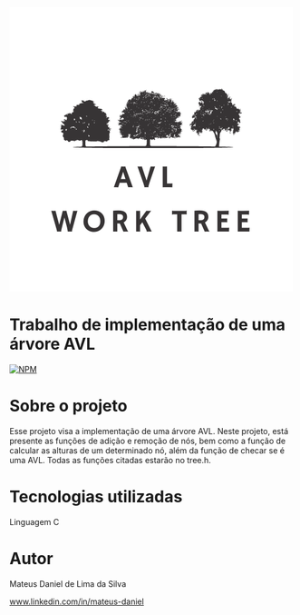 ![Banner](https://github.com/mateusdanie/AVL-Work-University/blob/master/AVl%20work%20tree.png)

# Trabalho de implementação de uma árvore AVL 
[![NPM](https://img.shields.io/npm/l/react)](https://github.com/mateusdanie/AVL-Work-University/blob/master/LICENSE) 

# Sobre o projeto

Esse projeto visa a implementação de uma árvore AVL. Neste projeto, está presente as funções de adição e remoção de nós, bem como a função de calcular as alturas de um determinado nó, além da função de checar se é uma AVL. Todas as funções citadas estarão no tree.h.

# Tecnologias utilizadas
Linguagem C

# Autor

Mateus Daniel de Lima da Silva

www.linkedin.com/in/mateus-daniel

